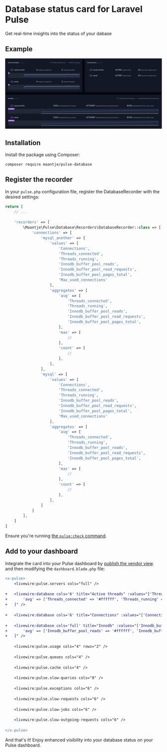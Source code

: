 # Database status card for Laravel Pulse

Get real-time insights into the status of your dabase

## Example

![example](example.png)

## Installation

Install the package using Composer:

```shell
composer require maantje/pulse-database
```

## Register the recorder

In your `pulse.php` configuration file, register the DatabaseRecorder with the desired settings:

```php
return [
    // ...
    
    'recorders' => [
        \Maantje\Pulse\Database\Recorders\DatabaseRecorder::class => [
            'connections' => [
                'mysql_another' => [
                    'values' => [
                        'Connections',
                        'Threads_connected',
                        'Threads_running',
                        'Innodb_buffer_pool_reads',
                        'Innodb_buffer_pool_read_requests',
                        'Innodb_buffer_pool_pages_total',
                        'Max_used_connections'
                    ],
                    'aggregates' => [
                        'avg' => [
                            'Threads_connected',
                            'Threads_running',
                            'Innodb_buffer_pool_reads',
                            'Innodb_buffer_pool_read_requests',
                            'Innodb_buffer_pool_pages_total',
                        ],
                        'max' => [
                            //
                        ],
                        'count' => [
                            //
                        ],
                    ],
                ],
                'mysql' => [
                    'values' => [
                        'Connections',
                        'Threads_connected',
                        'Threads_running',
                        'Innodb_buffer_pool_reads',
                        'Innodb_buffer_pool_read_requests',
                        'Innodb_buffer_pool_pages_total',
                        'Max_used_connections'
                    ],
                    'aggregates' => [
                        'avg' => [
                            'Threads_connected',
                            'Threads_running',
                            'Innodb_buffer_pool_reads',
                            'Innodb_buffer_pool_read_requests',
                            'Innodb_buffer_pool_pages_total',
                        ],
                        'max' => [
                            //
                        ],
                        'count' => [
                            //
                        ],
                    ],
                ]
            ]
        ],
    ]
]
```

Ensure you're running [the `pulse:check` command](https://laravel.com/docs/10.x/pulse#capturing-entries).

## Add to your dashboard

Integrate the card into your Pulse dashboard by [publish the vendor view](https://laravel.com/docs/10.x/pulse#dashboard-customization).
and then modifying the `dashboard.blade.php` file:

```diff
<x-pulse>
    <livewire:pulse.servers cols="full" />
    
+   <livewire:database cols='6' title="Active threads" :values="['Threads_connected', 'Threads_running']" :graphs="[
+       'avg' => ['Threads_connected' => '#ffffff', 'Threads_running' => '#3c5dff'],
+   ]" />

+   <livewire:database cols='6' title="Connections" :values="['Connections', 'Max_used_connections']"  />

+   <livewire:database cols='full' title="Innodb" :values="['Innodb_buffer_pool_reads', 'Innodb_buffer_pool_read_requests', 'Innodb_buffer_pool_pages_total']" :graphs="[
+       'avg' => ['Innodb_buffer_pool_reads' => '#ffffff', 'Innodb_buffer_pool_read_requests' => '#3c5dff'],
+   ]" />

    <livewire:pulse.usage cols="4" rows="2" />

    <livewire:pulse.queues cols="4" />

    <livewire:pulse.cache cols="4" />

    <livewire:pulse.slow-queries cols="8" />

    <livewire:pulse.exceptions cols="6" />

    <livewire:pulse.slow-requests cols="6" />

    <livewire:pulse.slow-jobs cols="6" />

    <livewire:pulse.slow-outgoing-requests cols="6" />

</x-pulse>
```

And that's it! Enjoy enhanced visibility into your database status on your Pulse dashboard.
